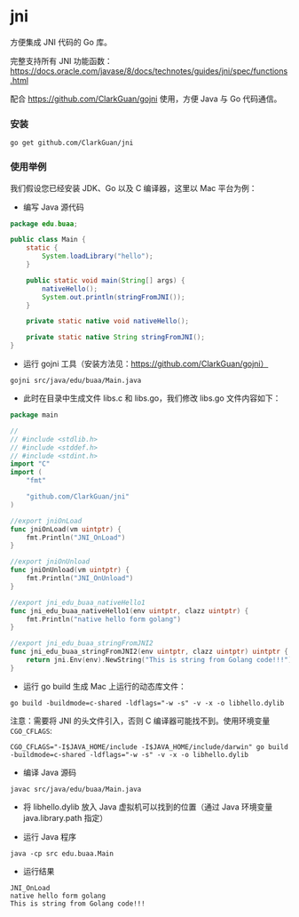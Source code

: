 # jni
方便集成 JNI 代码的 Go 库。

完整支持所有 JNI 功能函数：https://docs.oracle.com/javase/8/docs/technotes/guides/jni/spec/functions.html

配合 https://github.com/ClarkGuan/gojni 使用，方便 Java 与 Go 代码通信。

### 安装

```
go get github.com/ClarkGuan/jni
```

### 使用举例

我们假设您已经安装 JDK、Go 以及 C 编译器，这里以 Mac 平台为例：

* 编写 Java 源代码

```java
package edu.buaa;

public class Main {
    static {
        System.loadLibrary("hello");
    }

    public static void main(String[] args) {
        nativeHello();
        System.out.println(stringFromJNI());
    }

    private static native void nativeHello();

    private static native String stringFromJNI();
}
```

* 运行 gojni 工具（安装方法见：https://github.com/ClarkGuan/gojni）

```
gojni src/java/edu/buaa/Main.java
```

* 此时在目录中生成文件 libs.c 和 libs.go，我们修改 libs.go 文件内容如下：

```go
package main

//
// #include <stdlib.h>
// #include <stddef.h>
// #include <stdint.h>
import "C"
import (
	"fmt"

	"github.com/ClarkGuan/jni"
)

//export jniOnLoad
func jniOnLoad(vm uintptr) {
	fmt.Println("JNI_OnLoad")
}

//export jniOnUnload
func jniOnUnload(vm uintptr) {
	fmt.Println("JNI_OnUnload")
}

//export jni_edu_buaa_nativeHello1
func jni_edu_buaa_nativeHello1(env uintptr, clazz uintptr) {
	fmt.Println("native hello form golang")
}

//export jni_edu_buaa_stringFromJNI2
func jni_edu_buaa_stringFromJNI2(env uintptr, clazz uintptr) uintptr {
	return jni.Env(env).NewString("This is string from Golang code!!!")
}

```

* 运行 go build 生成 Mac 上运行的动态库文件：

```
go build -buildmode=c-shared -ldflags="-w -s" -v -x -o libhello.dylib
```

注意：需要将 JNI 的头文件引入，否则 C 编译器可能找不到。使用环境变量 `CGO_CFLAGS`:

```
CGO_CFLAGS="-I$JAVA_HOME/include -I$JAVA_HOME/include/darwin" go build -buildmode=c-shared -ldflags="-w -s" -v -x -o libhello.dylib
```

* 编译 Java 源码

```
javac src/java/edu/buaa/Main.java
```

* 将 libhello.dylib 放入 Java 虚拟机可以找到的位置（通过 Java 环境变量 java.library.path 指定）

* 运行 Java 程序

```
java -cp src edu.buaa.Main
```

* 运行结果

```
JNI_OnLoad
native hello form golang
This is string from Golang code!!!
```
